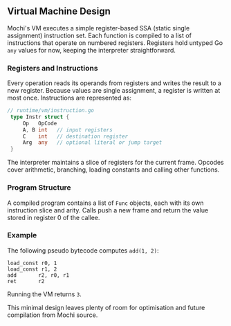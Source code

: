 ## Virtual Machine Design

Mochi's VM executes a simple register-based SSA (static single assignment) instruction set. Each function
is compiled to a list of instructions that operate on numbered registers. Registers hold untyped Go `any`
values for now, keeping the interpreter straightforward.

### Registers and Instructions

Every operation reads its operands from registers and writes the result to a new register. Because values are
single assignment, a register is written at most once. Instructions are represented as:

```go
// runtime/vm/instruction.go
 type Instr struct {
     Op   OpCode
     A, B int   // input registers
     C    int   // destination register
     Arg  any   // optional literal or jump target
 }
```

The interpreter maintains a slice of registers for the current frame. Opcodes cover arithmetic, branching,
loading constants and calling other functions.

### Program Structure

A compiled program contains a list of `Func` objects, each with its own instruction slice and arity. Calls push a
new frame and return the value stored in register 0 of the callee.

### Example

The following pseudo bytecode computes `add(1, 2)`:

```
load_const r0, 1
load_const r1, 2
add       r2, r0, r1
ret       r2
```

Running the VM returns `3`.

This minimal design leaves plenty of room for optimisation and future compilation from Mochi source.
